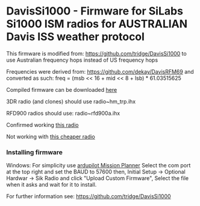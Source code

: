 # DavisSi1000 - Firmware for SiLabs Si1000 ISM radios for AUSTRALIAN Davis ISS weather protocol

This firmware is modified from: https://github.com/tridge/DavisSi1000
to use Australian frequency hops instead of US frequency hops

Frequencies were derived from: https://github.com/dekay/DavisRFM69
and converted as such:
freq = (msb << 16 + mid << 8 + lsb) * 61.03515625

Compiled firmware can be downloaded [here](https://sabercathost.com/folder/84109/DavisSi1000AU)

3DR radio (and clones) should use radio~hm_trp.ihx 

RFD900 radios should use: radio~rfd900a.ihx

Confirmed working [this radio](https://www.amazon.com.au/Readytosky-Telemetry-915Mhz-pixhawk-controller/dp/B01DHV4DVA/ref=sr_1_fkmr0_1?ie=UTF8&qid=1528870379&sr=8-1-fkmr0&keywords=YKS+3DR+Radio+Telemetry+Kit+915Mhz+Module+Open+Source+for+APM+2.6+2.8+Pixhawk+RC+Quadcopter)

Not working with [this cheaper radio](https://www.ebay.com/p/3dr-Radio-Telemetry-Kit-915mhz-Module-Open-Source-for-Apm2-52-2-6-2-8-Pixhawk-US/509699912?iid=263577076048&chn=ps)

### Installing firmware
Windows:
For simplicity use [ardupilot Mission Planner](http://ardupilot.org/planner/)
Select the com port at the top right and set the BAUD to 57600 then,
Initial Setup -> Optional Hardwar -> Sik Radio and click "Upload Custom Firmware",
Select the file when it asks and wait for it to install.

For further information see: https://github.com/tridge/DavisSi1000